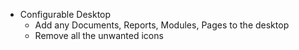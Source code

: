 - Configurable Desktop
	- Add any Documents, Reports, Modules, Pages to the desktop
	- Remove all the unwanted icons